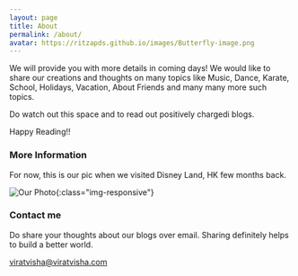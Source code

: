 ```yaml
---
layout: page
title: About
permalink: /about/
avatar: https://ritzapds.github.io/images/Butterfly-image.png
---
```


We will provide you with more details in coming days!
We would like to share our creations and thoughts on many topics like Music, Dance, Karate, School, Holidays, Vacation, About Friends and many many more such topics.

Do watch out this space and to read out positively chargedi blogs.

Happy Reading!!

### More Information

For now, this is our pic when we visited Disney Land, HK few months back.

![Our Photo](/images/Virat-Tvisha-HK-Disney-IMG_20191003_162743.jpg){:class="img-responsive"}

### Contact me

Do share your thoughts about our blogs over email.
Sharing definitely helps to build a better world.

[viratvisha@viratvisha.com](mailto:ritzapds@gmail.com)
